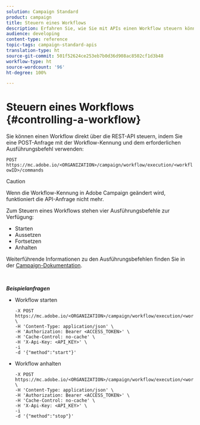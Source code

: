 ```yaml
---
solution: Campaign Standard
product: campaign
title: Steuern eines Workflows
description: Erfahren Sie, wie Sie mit APIs einen Workflow steuern können.
audience: developing
content-type: reference
topic-tags: campaign-standard-apis
translation-type: ht
source-git-commit: 501f52624ce253eb7b0d36d908ac8502cf1d3b48
workflow-type: ht
source-wordcount: '96'
ht-degree: 100%

---
```



# Steuern eines Workflows {#controlling-a-workflow}

Sie können einen Workflow direkt über die REST-API steuern, indem Sie eine POST-Anfrage mit der Workflow-Kennung und dem erforderlichen Ausführungsbefehl verwenden:

`POST https://mc.adobe.io/<ORGANIZATION>/campaign/workflow/execution/<workflowID>/commands`

>[!CAUTION]
>
>Wenn die Workflow-Kennung in Adobe Campaign geändert wird, funktioniert die API-Anfrage nicht mehr.

Zum Steuern eines Workflows stehen vier Ausführungsbefehle zur Verfügung:

* Starten
* Aussetzen
* Fortsetzen
* Anhalten

Weiterführende Informationen zu den Ausführungsbefehlen finden Sie in der [Campaign-Dokumentation](https://docs.adobe.com/content/help/de-DE/campaign-standard/using/managing-processes-and-data/executing-a-workflow/about-workflow-execution.html).

<br/>

***Beispielanfragen***

* Workflow starten

   ```
   -X POST https://mc.adobe.io/<ORGANIZATION>/campaign/workflow/execution/<workflowID>/commands \
   -H 'Content-Type: application/json' \
   -H 'Authorization: Bearer <ACCESS_TOKEN>' \
   -H 'Cache-Control: no-cache' \
   -H 'X-Api-Key: <API_KEY>' \
   -i
   -d '{"method":"start"}'
   ```

   <!-- + réponse -->

* Workflow anhalten

   ```
   -X POST https://mc.adobe.io/<ORGANIZATION>/campaign/workflow/execution/<workflowID>/commands \
   -H 'Content-Type: application/json' \
   -H 'Authorization: Bearer <ACCESS_TOKEN>' \
   -H 'Cache-Control: no-cache' \
   -H 'X-Api-Key: <API_KEY>' \
   -i
   -d '{"method":"stop"}'
   ```

   <!-- + réponse -->
